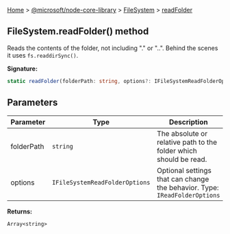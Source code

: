[Home](./index) &gt; [@microsoft/node-core-library](./node-core-library.md) &gt; [FileSystem](./node-core-library.filesystem.md) &gt; [readFolder](./node-core-library.filesystem.readfolder.md)

## FileSystem.readFolder() method

Reads the contents of the folder, not including "." or "..". Behind the scenes it uses `fs.readdirSync()`<!-- -->.

<b>Signature:</b>

```typescript
static readFolder(folderPath: string, options?: IFileSystemReadFolderOptions): Array<string>;
```

## Parameters

|  Parameter | Type | Description |
|  --- | --- | --- |
|  folderPath | `string` | The absolute or relative path to the folder which should be read. |
|  options | `IFileSystemReadFolderOptions` | Optional settings that can change the behavior. Type: `IReadFolderOptions` |

<b>Returns:</b>

`Array<string>`

